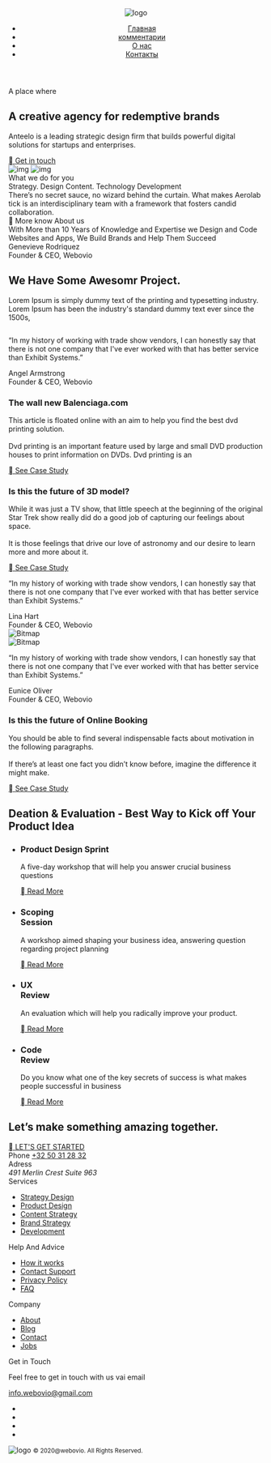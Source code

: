 <!DOCTYPE html>
<html lang="en">

<head>
	<meta charset="UTF-8">
	<meta name="viewport" content="width=device-width, initial-scale=1.0">
	<title>Document</title>
	<link rel="stylesheet" type="text/css" href="css/style.css">
</head>

<body>
	<div class="wrapper">
		<header class="header">
			<div class="container">
				<div class="header__body">
					<a class="header__logo">
						<img src="img/logo.svg" alt="logo">
					</a>
					<div class="header__burger">
						<span></span>
					</div>
					<nav class="header__menu">
						<ul class="header__list">
							<li>
								<a href="#hero" class="header__link">Главная</a>
							</li>
							<li>
								<a href="#comment" class="header__link">комментарии</a>
							</li>
							<li>
								<a href="#about" class="header__link"> O нас</a>
							</li>
							<li>
								<a href="#footer" class="header__link">Контакты</a>
							</li>
						</ul>
					</nav>
				</div>
			</div>
		</header>
		<main>
			<section id="hero" class="hero">
				<div class="container">
					<div class="hero-content">
						<span class="hero-subtitle">A place where </span>
						<h1 class="hero-title">A creative agency for redemptive brands</h1>
						<p class="hero-text">Anteelo is a leading strategic design firm that builds powerful digital
							solutions for startups and enterprises.</p>
						<a href="#" class="hero-link link"> Get in touch</a>
					</div>
				</div>
			</section>
			<section class="groupimg">
				<img src="img/16_Andrew-Porter-Logo.svg" alt="img">
				<img src="img/17_Jalen-Rose-Leadership-Academy-Logo.svg" alt="img">
				<img src="img/Ideal.png" alt="">
				<img src="img/PhalenLeadership.png" alt="">
				<img src="img/Wal.png" alt="">
			</section>
			<section id="comment" class="comment">
				<div class="container">
					<div class="comment-block">
						<div class="comment-left">
							<div class="comment-subtitle">What we do for you</div>
							<div class="comment-title">Strategy. Design Content. Technology Development </div>
							<div class="comment-text">There’s no secret sauce, no wizard behind the curtain. What makes
								Aerolab tick is an interdisciplinary team with a framework that fosters candid
								collaboration.</div>
							<div class="comment-link link"> More know About us</div>
						</div>
						<div class="comment-right">
							<div class="comment-opinion">With More than 10 Years of Knowledge and Expertise we Design
								and Code Websites and Apps, We Build Brands and Help Them Succeed</div>
							<div class="comment-about">
								<img src="img/Oval.jpg" alt="">
								<div class="who">
									<div class="comment-name">Genevieve Rodriquez</div>
									<div class="comment-who">Founder & CEO, Webovio</div>
								</div>
							</div>
						</div>
					</div>
				</div>
			</section>
			<section>
				<section id="about" class="about">
					<div class="container">
						<div class="about-project">
							<h2 class="project-title"> We Have Some Awesomr Project.</h2>
							<p class="project-subtitle">Lorem Ipsum is simply dummy text of the printing and typesetting
								industry. Lorem Ipsum has been the industry's standard dummy text ever since the 1500s,
							</p>
						</div>
					</div>
					<div class="about-page">
						<div class="page-img">
							<img src="img/Bitmap.jpg" alt="">
						</div>
						<div class="quote">
							<p class="quote-text">“In my history of working with trade show vendors, I can honestly say
								that there is not one company that I've ever worked with that has better service than
								Exhibit Systems.”</p>
							<div class="block">
								<img class="block-img" src="img/Oval (1).jpg" alt="">
								<div class="quote-who">
									<div class="quote-name">Angel Armstrong</div>
									<div class="quote-subtext">Founder & CEO, Webovio</div>
								</div>
							</div>
						</div>
						<div class="page-article article">
							<h3 class="article-title title">The wall new Balenciaga.com</h3>
							<p class="article-subtitle subtitle">This article is floated online with an aim to help you
								find the best dvd printing solution.<br><br>Dvd printing is an important feature used by
								large and small DVD production houses to print information on DVDs. Dvd printing is an
							</p>
							<a class="article-link link" href="#"> See Case Study</a>
						</div>
					</div>
					<div class="about-page-right">
						<div class="page-article-right article">
							<h3 class="article-title title">Is this the future of 3D model?</h3>
							<p class="article-subtitle subtitle">While it was just a TV show, that little speech at the
								beginning of the original Star Trek show really did do a good job of capturing our
								feelings about space.<br><br>It is those feelings that drive our love of astronomy and
								our desire to learn more and more about it. </p>
							<a class="article-link link" href="#"> See Case Study</a>
						</div>
						<div class="quote-right">
							<p class="quote-text">“In my history of working with trade show vendors, I can honestly say
								that there is not one company that I've ever worked with that has better service than
								Exhibit Systems.”</p>
							<div class="block">
								<img class="block-img" src="img/Oval (2).png" alt="">
								<div class="quote-who">
									<div class="quote-name">Lina Hart</div>
									<div class="quote-subtext">Founder & CEO, Webovio</div>
								</div>
							</div>
						</div>
						<div class="page-img-right">
							<img src="img/Bitmap.png" alt="Bitmap">
						</div>
					</div>
					<div class="about-page">
						<div class="page-img">
							<img src="img/Bitmap (1).jpg" alt="Bitmap">
						</div>
						<div class="quote">
							<p class="quote-text">“In my history of working with trade show vendors, I can honestly say
								that there is not one company that I've ever worked with that has better service than
								Exhibit Systems.”</p>
							<div class="block">
								<img class="block-img" src="img/Oval (3).png" alt="">
								<div class="quote-who">
									<div class="quote-name">Eunice Oliver</div>
									<div class="quote-subtext">Founder & CEO, Webovio</div>
								</div>
							</div>
						</div>
						<div class="page-article article">
							<h3 class="article-title title"> Is this the future of Online Booking</h3>
							<p class="article-subtitle subtitle">You should be able to find several indispensable facts
								about motivation in the following paragraphs.<br><br>If there’s at least one fact you
								didn’t know before, imagine the difference it might make.</p>
							<a class="article-link link" href="#"> See Case Study</a>
						</div>
					</div>
				</section>
			</section>
			<section class="services">
				<div class="container">
					<div class="services-content">
						<h2 class="services-title site-title">Deation & Evaluation - Best Way to Kick off Your Product
							Idea</h2>
						<ul class="services-list">
							<li class="services-item">
								<h3 class="services-subtitle">Product Design Sprint</h3>
								<p class="services-text">A five-day workshop that will help you answer crucial business
									questions</p>
								<a class="services-link link" href="#"> Read More</a>
							</li>
							<li class="services-item">
								<h3 class="services-subtitle">Scoping<br> Session</h3>
								<p class="services-text">A workshop aimed shaping your business idea, answering question
									regarding project planning</p>
								<a class="services-link link" href="#"> Read More</a>
							</li>
							<li class="services-item">
								<h3 class="services-subtitle">UX<br> Review</h3>
								<p class="services-text">An evaluation which will help you radically improve your
									product.</p>
								<a class="services-link link" href="#"> Read More</a>
							</li>
							<li class="services-item">
								<h3 class="services-subtitle">Code<br> Review</h3>
								<p class="services-text">Do you know what one of the key secrets of success is what
									makes people successful in business</p>
								<a class="services-link link" href="#"> Read More</a>
							</li>
						</ul>
					</div>
				</div>
			</section>
			<section class="get-started">
				<div class="container">
					<h2 class="get-started-title">Let’s make something amazing together.</h2>
					<a href="" class="get-started-link link"> LET'S GET STARTED</a>
				</div>
			</section>
		</main>
		<footer id="footer" class="footer">
			<div class="container">
				<div class="footer-top">
					<div class="footer-contacts-item">
						<span class="footer-contacts-text">Phone</span>
						<a href="tel:+3250312832" class="footer-contacts-value">+32 50 31 28 32</a>
					</div>
					<div class="footer-contacts-item">
						<span class="footer-contacts-text">Adress</span>
						<address class="footer-contacts-value">491 Merlin Crest Suite 963</address>
					</div>
				</div>
				<div class="footer-middle">
					<div class="footer-column">
						<div class="footer-title">Services</div>
						<ul class="footer-list">
							<li class="footer-item"><a href="#" class="footer-link">Strategy Design</a></li>
							<li class="footer-item"><a href="#" class="footer-link">Product Design</a></li>
							<li class="footer-item"><a href="#" class="footer-link">Content Strategy</a></li>
							<li class="footer-item"><a href="#" class="footer-link">Brand Strategy</a></li>
							<li class="footer-item"><a href="#" class="footer-link">Development</a></li>
						</ul>
					</div>
					<div class="footer-column">
						<div class="footer-title">Help And Advice</div>
						<ul class="footer-list">
							<li class="footer-item"><a href="#" class="footer-link">How it works</a></li>
							<li class="footer-item"><a href="#" class="footer-link">Contact Support</a></li>
							<li class="footer-item"><a href="#" class="footer-link">Privacy Policy</a></li>
							<li class="footer-item"><a href="#" class="footer-link">FAQ</a></li>
						</ul>
					</div>
					<div class="footer-column">
						<div class="footer-title">Company</div>
						<ul class="footer-list">
							<li class="footer-item"><a href="#" class="footer-link">About</a></li>
							<li class="footer-item"><a href="#" class="footer-link">Blog</a></li>
							<li class="footer-item"><a href="#" class="footer-link">Contact</a></li>
							<li class="footer-item"><a href="#" class="footer-link">Jobs</a></li>
						</ul>
					</div>
					<div class="footer-column">
						<div class="footer-title">Get in Touch</div>
						<p class="footer-text">Feel free to get in touch with us vai email</p>
						<a href="mailto:info.webovio@gmail.com" class="footer-mail">info.webovio@gmail.com</a>
						<ul class="social">
							<li class="social-item"><a href="#" class="social-link social-link-fb" target="_blank"></a>
							</li>
							<li class="social-item"><a href="#" class="social-link social-link-tw" target="_blank"></a>
							</li>
							<li class="social-item"><a href="#" class="social-link social-link-g" target="_blank"></a>
							</li>
							<li class="social-item"><a href="#" class="social-link social-link-in" target="_blank"></a>
							</li>
						</ul>
					</div>
				</div>
				<div class="footer-bottom">
					<a class="footer-bottom-logo">
						<img src="img/logo.svg" alt="logo">
					</a>
					<small class="copyright">© 2020@webovio. All Rights Reserved.</small>
				</div>
			</div>
		</footer>
	</div>
	<script src="https://code.jquery.com/jquery-3.4.1.slim.min.js"></script>
	<script src="js/index.js"></script>
</body>

</html>
